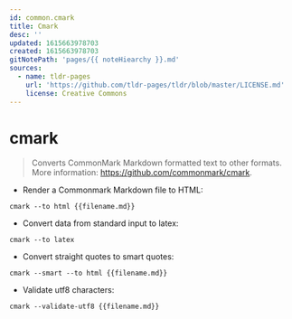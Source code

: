 ```yaml
---
id: common.cmark
title: Cmark
desc: ''
updated: 1615663978703
created: 1615663978703
gitNotePath: 'pages/{{ noteHiearchy }}.md'
sources:
  - name: tldr-pages
    url: 'https://github.com/tldr-pages/tldr/blob/master/LICENSE.md'
    license: Creative Commons
---
```

# cmark

> Converts CommonMark Markdown formatted text to other formats.
> More information: <https://github.com/commonmark/cmark>.

- Render a Commonmark Markdown file to HTML:

`cmark --to html {{filename.md}}`

- Convert data from standard input to latex:

`cmark --to latex`

- Convert straight quotes to smart quotes:

`cmark --smart --to html {{filename.md}}`

- Validate utf8 characters:

`cmark --validate-utf8 {{filename.md}}`

